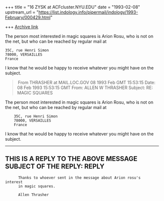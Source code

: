 +++
title = "16 ZYSK at ACFcluster.NYU.EDU"
date = "1993-02-08"
upstream_url = "https://list.indology.info/pipermail/indology/1993-February/000429.html"

+++
[Archive link](https://list.indology.info/pipermail/indology/1993-February/000429.html)

The person most interested in magic squares is Arion Rosu, who
is not on the net, but who can be reached by regular mail at

	35C, rue Henri Simon
	78000, VERSAILLES
	France

I know that he would be happy to receive whatever you might have on the
subject.


> From THRASHER at MAIL.LOC.GOV 08 1993 Feb GMT 15:53:15
Date: 08 Feb 1993 15:53:15 GMT
From: ALLEN W THRASHER <THRASHER at MAIL.LOC.GOV>
Subject: RE: MAGIC SQUARES

The person most interested in magic squares is Arion Rosu, who 
is not on the net, but who can be reached by regular mail at 

        35C, rue Henri Simon 
        78000, VERSAILLES 
        France 

I know that he would be happy to receive whatever you might have on the 
subject. 


------------------------------------------
THIS IS A REPLY TO THE ABOVE MESSAGE
SUBJECT OF THE REPLY: REPLY                         
------------------------------------------
          Thanks to whoever sent in the message about Arion rosu's interest 
          in magic squares. 

          Allen Thrasher                                                    




